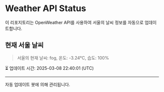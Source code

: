 
# Weather API Status

이 리포지토리는 OpenWeather API를 사용하여 서울의 날씨 정보를 자동으로 업데이트합니다.

## 현재 서울 날씨
> 서울의 현재 날씨: fog, 온도: -3.24°C, 습도: 100%

⏳ 업데이트 시간: 2025-03-08 22:40:01 (UTC)

---
자동 업데이트 봇에 의해 관리됩니다.
